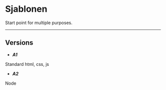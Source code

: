 # Sjablonen
Start point for multiple purposes.

---
## Versions

* ***A1***

Standard html, css, js


* ***A2***

Node
